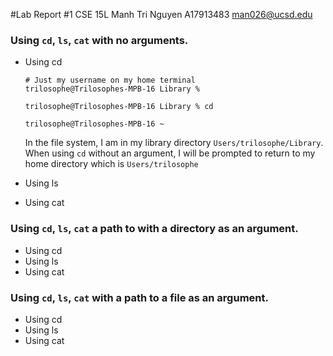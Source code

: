 #Lab Report #1
CSE 15L  Manh Tri Nguyen  A17913483  man026@ucsd.edu

### Using `cd`, `ls`, `cat` with no arguments.
- Using cd
  ```
  # Just my username on my home terminal
  trilosophe@Trilosophes-MPB-16 Library %

  trilosophe@Trilosophes-MPB-16 Library % cd

  trilosophe@Trilosophes-MPB-16 ~  
  ```
  In the file system, I am in my library directory `Users/trilosophe/Library`. When using `cd` without an argument, I will be prompted to return to my home directory which is
  `Users/trilosophe`
  
- Using ls
- Using cat

### Using `cd`, `ls`, `cat` a path to with a directory as an argument.
- Using cd
- Using ls
- Using cat

### Using `cd`, `ls`, `cat` with a path to a file as an argument.
- Using cd
- Using ls
- Using cat
